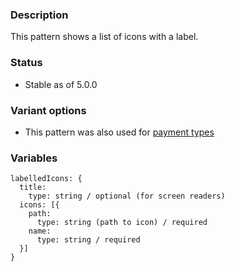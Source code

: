 ### Description
This pattern shows a list of icons with a label.

### Status
* Stable as of 5.0.0

### Variant options
* This pattern was also used for [payment types](./?p=molecules-labelled-icons-as-payment)


### Variables
~~~
labelledIcons: {
  title:
    type: string / optional (for screen readers)
  icons: [{
    path:
      type: string (path to icon) / required
    name:
      type: string / required
  }]
}
~~~
